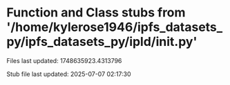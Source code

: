 # Function and Class stubs from '/home/kylerose1946/ipfs_datasets_py/ipfs_datasets_py/ipld/__init__.py'

Files last updated: 1748635923.4313796

Stub file last updated: 2025-07-07 02:17:30
